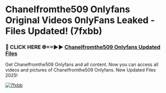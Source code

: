 # Chanelfromthe509 Onlyfans Original Videos 0nlyFans Leaked - Files Updated! (7fxbb)

<h3>🔴 CLICK HERE 🌐==►► <a href="https://tinyurl.com/2m67pmp6" rel="nofollow">Chanelfromthe509 Onlyfans Updated Files</a></h3>

Get Chanelfromthe509 Onlyfans and all content. Now you can access all videos and pictures of Chanelfromthe509 Onlyfans. New Updated Files 2025!

[![7fxbb](https://i.imgur.com/H4QAA4z.gif)](https://tinyurl.com/2m67pmp6)